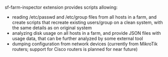 sf-farm-inspector extension provides scripts allowing:

- reading /etc/passwd and /etc/group files from all hosts in a farm, and
  create scripts that recreate existing users/group on a clean system,
  with the same details as on original system
- analyzing disk usage on all hosts in a farm, and provide JSON files
  with usage data, that can be further analyzed by some external tool
- dumping configuration from network devices (currently from MikroTik
  routers; support for Cisco routers is planned for near future)
